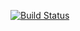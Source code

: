 [![Build Status](https://travis-ci.org/mazko/jstaggregator.svg?branch=master)](https://travis-ci.org/mazko/jstaggregator)